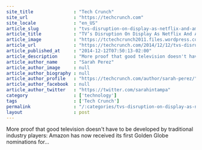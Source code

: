 ```yaml
---
site_title               : "Tech Crunch"
site_url                 : "https://techcrunch.com"
site_locale              : "en_US"
article_slug             : "tvs-disruption-on-display-as-netflix-and-amazon-go-head-to-head-at-golden-globes"
article_title            : "TV’s Disruption On Display As Netflix And Amazon Go Head-To-Head At Golden Globes"
article_image            : "https://tctechcrunch2011.files.wordpress.com/2014/12/transparent_30247827400_tv_transparent_s1-_v344721477__sl940_.jpg?w=764&h=400&crop=1"
article_url              : "https://techcrunch.com/2014/12/12/tvs-disruption-on-display-as-netflix-and-amazon-go-head-to-head-at-golden-globes/"
article_published_at     : "2014-12-12T07:50:13-02:00"
article_description      : "More proof that good television doesn't have to be developed by traditional industry players: Amazon has now received its first Golden Globe nominations for..."
article_author_name      : "Sarah Perez"
article_author_image     : null
article_author_biography : null
article_author_profile   : "https://techcrunch.com/author/sarah-perez/"
article_author_facebook  : null
article_author_twitter   : "https://twitter.com/sarahintampa"
category                 : ['technology']
tags                     : ['Tech Crunch']
permalink                : "/:categories/tvs-disruption-on-display-as-netflix-and-amazon-go-head-to-head-at-golden-globes/"
layout                   : post
---
```


More proof that good television doesn't have to be developed by traditional industry players: Amazon has now received its first Golden Globe nominations for...
